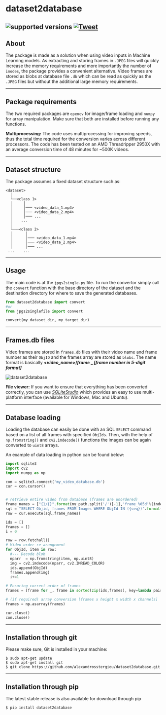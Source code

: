# dataset2database

![supported versions](https://img.shields.io/badge/python-2.7%2C%203.5-green.svg)
[![Tweet](https://img.shields.io/twitter/url/http/shields.io.svg?style=social)](https://twitter.com/intent/tweet?text=dataset2database&video&to&sql&converter&url=https://github.com/alexandrosstergiou/dataset2database&hashtags=VideoConverter)
----------------------
About
----------------------

The package is made as a solution when using video inputs in Machine Learning models. As extracting and storing frames in `.JPEG` files will quickly increase the memory requirements and more importantly the number of `inodes`, the package provides a convenient alternative. Video frames are stored as blobs at database file `.db` which can be read as quickly as the `.JPEG` files but without the additional large memory requirements.

----------------------
Package requirements
----------------------
The two required packages are `opencv` for image/frame loading and `numpy` for array manipulation. Make sure that both are installed before running any functions.

**Multiprocessing:** The code uses multiprocessing for improving speeds, thus the total time required for the conversion varies across different processors. The code has been tested on an AMD Threadripper 2950X with an average conversion time of 48 minutes for ~500K videos.


----------------------
Dataset structure
----------------------

The package assumes a fixed dataset structure such as:

```
<dataset>    
  │
  └──<class 1>
  │     │
  │     │─── <video_data_1.mp4>
  │     │─── <video_data_2.mp4>
  │     │─── ...
  │    ...      
  │
  └───<class 2>
  │      │
  │      │─── <video_data_1.mp4>
  │      │─── <video_data_2.mp4>
  │      │─── ...
 ...    ...

```

----------------------
Usage
----------------------

The main code is at the `jpgs2single.py` file. To run the convertor simply call the `convert` function with the base directory of the dataset and the destination directory for where to save the generated databases.

```python
from dataset2database import convert
#or
from jpgs2singlefile import convert

convert(my_dataset_dir, my_target_dir)

```

----------------------
Frames.db files
----------------------
Video frames are stored in `frames.db` files with their video name and frame number as their `ObjID` and the frames array are stored as `blobs`. The name format is basically **<_video_name_>/_frame_ _ _[frame number in 5-digit format]_**

![dataset2database](images/dataset2database.gif)

**File viewer:** If you want to ensure that everything has been converted correctly, you can use [_SQLiteStudio_](https://sqlitestudio.pl/index.rvt) which provides an easy to use multi-platform interface (available for Windows, Mac and Ubuntu).

----------------------
Database loading
----------------------
Loading the database can easily be done with an SQL `SELECT` command based on a list of all frames with specified `ObjId`s. Then, with the help of `np.fromstring()` and `cv2.imdecode()` functions the images can be again converted to `uint8` arrays.

An example of data loading in python can be found below:

```python
import sqlite3
import cv2
import numpy as np

con = sqlite3.connect('my_video_database.db')
cur = con.cursor()


# retrieve entire video from database (frames are unordered)
frame_names = ["{}/{}".format(my_path.split('/')[-1],'frame_%05d'%(index+1)) for index in frame_indices]
sql = "SELECT Objid, frames FROM Images WHERE ObjId IN ({seq})".format(seq=','.join(['?']*len(frame_names)))
row = cur.execute(sql,frame_names)

ids = []
frames = []
i = 0

row = row.fetchall()
# Video order re-arangement
for ObjId, item in row:
  #--- Decode blob
  nparr  = np.fromstring(item, np.uint8)
  img = cv2.imdecode(nparr, cv2.IMREAD_COLOR)
  ids.append(ObjId)
  frames.append(img)
  i+=1

# Ensuring correct order of frames
frames = [frame for _, frame in sorted(zip(ids,frames), key=lambda pair: pair[0])]

# (if required) array conversion [frames x height x width x channels]
frames = np.asarray(frames)

cur.close()
con.close()

```

-------------------------
Installation through git
-------------------------

Please make sure, Git is installed in your machine:
```
$ sudo apt-get update
$ sudo apt-get install git
$ git clone https://github.com/alexandrosstergiou/dataset2database.git
```


-------------------------
Installation through pip
-------------------------

The latest stable release is also available for download through pip
```
$ pip install dataset2database
```
